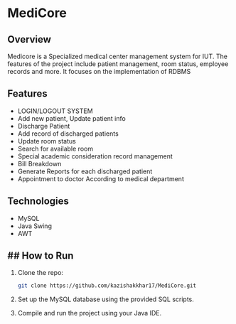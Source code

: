 # MediCore

## Overview
Medicore is a Specialized medical center management system for IUT. The features of the project include patient management, room status, employee records and more.
It focuses on the implementation of RDBMS

## Features
- LOGIN/LOGOUT SYSTEM
- Add new patient, Update patient info
- Discharge Patient
- Add record of discharged patients
- Update room status
- Search for available room
- Special academic consideration record management
- Bill Breakdown
- Generate Reports for each discharged patient
- Appointment to doctor According to medical department

## Technologies
- MySQL
- Java Swing
- AWT

## ## How to Run

1. Clone the repo:
   ```bash
   git clone https://github.com/kazishakkhar17/MediCore.git
2. Set up the MySQL database using the provided SQL scripts.

3. Compile and run the project using your Java IDE.









